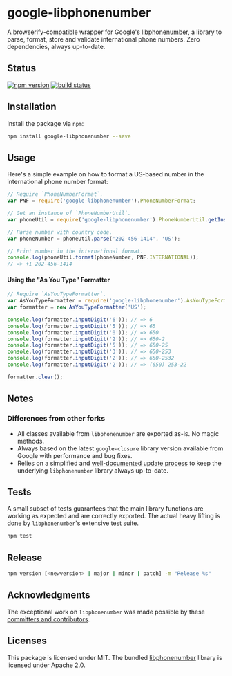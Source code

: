 # google-libphonenumber

A browserify-compatible wrapper for Google's [libphonenumber](https://github.com/googlei18n/libphonenumber), a library to parse, format, store and validate international phone numbers.
Zero dependencies, always up-to-date.

## Status

[![npm version][npm-image]][npm-url]
[![build status][travis-image]][travis-url]

## Installation

Install the package via `npm`:

```sh
npm install google-libphonenumber --save
```

## Usage

Here's a simple example on how to format a US-based number in the international phone number format:

```js
// Require `PhoneNumberFormat`.
var PNF = require('google-libphonenumber').PhoneNumberFormat;

// Get an instance of `PhoneNumberUtil`.
var phoneUtil = require('google-libphonenumber').PhoneNumberUtil.getInstance();

// Parse number with country code.
var phoneNumber = phoneUtil.parse('202-456-1414', 'US');

// Print number in the international format.
console.log(phoneUtil.format(phoneNumber, PNF.INTERNATIONAL));
// => +1 202-456-1414
```

#### Using the "As You Type" Formatter

```js
// Require `AsYouTypeFormatter`.
var AsYouTypeFormatter = require('google-libphonenumber').AsYouTypeFormatter;
var formatter = new AsYouTypeFormatter('US');

console.log(formatter.inputDigit('6')); // => 6
console.log(formatter.inputDigit('5')); // => 65
console.log(formatter.inputDigit('0')); // => 650
console.log(formatter.inputDigit('2')); // => 650-2
console.log(formatter.inputDigit('5')); // => 650-25
console.log(formatter.inputDigit('3')); // => 650-253
console.log(formatter.inputDigit('2')); // => 650-2532
console.log(formatter.inputDigit('2')); // => (650) 253-22

formatter.clear();
```

## Notes

### Differences from other forks

* All classes available from `libphonenumber` are exported as-is. No magic methods.
* Always based on the latest `google-closure` library version available from Google with performance and bug fixes.
* Relies on a simplified and [well-documented update process](https://github.com/ruimarinho/google-libphonenumber/blob/master/bin/update.sh) to keep the underlying `libphonenumber` library always up-to-date.


## Tests

A small subset of tests guarantees that the main library functions are working as expected and are correctly exported. The actual heavy lifting is done by `libphonenumber`'s extensive test suite.

```sh
npm test
```

## Release

```sh
npm version [<newversion> | major | minor | patch] -m "Release %s"
```

## Acknowledgments

The exceptional work on `libphonenumber` was made possible by these [committers and contributors](https://github.com/googlei18n/libphonenumber/graphs/contributors).

## Licenses

This package is licensed under MIT. The bundled [libphonenumber](https://github.com/googlei18n/libphonenumber/blob/master/LICENSE) library is licensed under Apache 2.0.

[npm-image]: https://img.shields.io/npm/v/google-libphonenumber.svg?style=flat-square
[npm-url]: https://npmjs.org/package/google-libphonenumber
[travis-image]: https://img.shields.io/travis/ruimarinho/google-libphonenumber.svg?style=flat-square
[travis-url]: https://travis-ci.org/ruimarinho/google-libphonenumber
